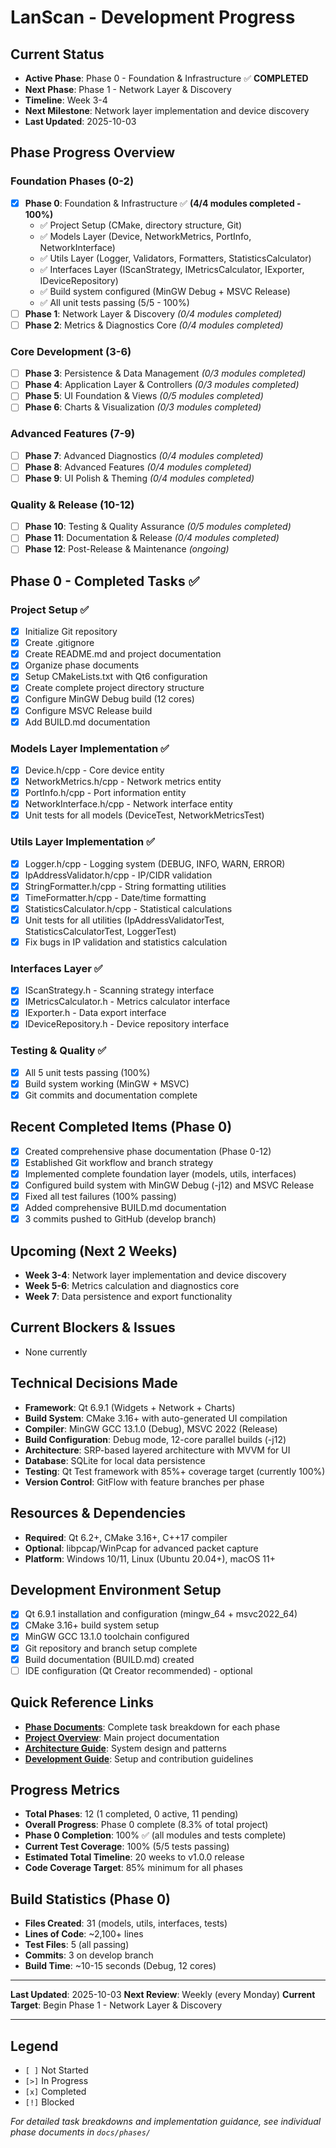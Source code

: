 # LanScan - Development Progress

## Current Status
- **Active Phase**: Phase 0 - Foundation & Infrastructure ✅ **COMPLETED**
- **Next Phase**: Phase 1 - Network Layer & Discovery
- **Timeline**: Week 3-4
- **Next Milestone**: Network layer implementation and device discovery
- **Last Updated**: 2025-10-03

## Phase Progress Overview

### Foundation Phases (0-2)
- [x] **Phase 0**: Foundation & Infrastructure ✅ **(4/4 modules completed - 100%)**
  - ✅ Project Setup (CMake, directory structure, Git)
  - ✅ Models Layer (Device, NetworkMetrics, PortInfo, NetworkInterface)
  - ✅ Utils Layer (Logger, Validators, Formatters, StatisticsCalculator)
  - ✅ Interfaces Layer (IScanStrategy, IMetricsCalculator, IExporter, IDeviceRepository)
  - ✅ Build system configured (MinGW Debug + MSVC Release)
  - ✅ All unit tests passing (5/5 - 100%)
- [ ] **Phase 1**: Network Layer & Discovery *(0/4 modules completed)*
- [ ] **Phase 2**: Metrics & Diagnostics Core *(0/4 modules completed)*

### Core Development (3-6)
- [ ] **Phase 3**: Persistence & Data Management *(0/3 modules completed)*
- [ ] **Phase 4**: Application Layer & Controllers *(0/3 modules completed)*
- [ ] **Phase 5**: UI Foundation & Views *(0/5 modules completed)*
- [ ] **Phase 6**: Charts & Visualization *(0/3 modules completed)*

### Advanced Features (7-9)
- [ ] **Phase 7**: Advanced Diagnostics *(0/4 modules completed)*
- [ ] **Phase 8**: Advanced Features *(0/4 modules completed)*
- [ ] **Phase 9**: UI Polish & Theming *(0/4 modules completed)*

### Quality & Release (10-12)
- [ ] **Phase 10**: Testing & Quality Assurance *(0/5 modules completed)*
- [ ] **Phase 11**: Documentation & Release *(0/4 modules completed)*
- [ ] **Phase 12**: Post-Release & Maintenance *(ongoing)*

## Phase 0 - Completed Tasks ✅

### Project Setup ✅
- [x] Initialize Git repository
- [x] Create .gitignore
- [x] Create README.md and project documentation
- [x] Organize phase documents
- [x] Setup CMakeLists.txt with Qt6 configuration
- [x] Create complete project directory structure
- [x] Configure MinGW Debug build (12 cores)
- [x] Configure MSVC Release build
- [x] Add BUILD.md documentation

### Models Layer Implementation ✅
- [x] Device.h/cpp - Core device entity
- [x] NetworkMetrics.h/cpp - Network metrics entity
- [x] PortInfo.h/cpp - Port information entity
- [x] NetworkInterface.h/cpp - Network interface entity
- [x] Unit tests for all models (DeviceTest, NetworkMetricsTest)

### Utils Layer Implementation ✅
- [x] Logger.h/cpp - Logging system (DEBUG, INFO, WARN, ERROR)
- [x] IpAddressValidator.h/cpp - IP/CIDR validation
- [x] StringFormatter.h/cpp - String formatting utilities
- [x] TimeFormatter.h/cpp - Date/time formatting
- [x] StatisticsCalculator.h/cpp - Statistical calculations
- [x] Unit tests for all utilities (IpAddressValidatorTest, StatisticsCalculatorTest, LoggerTest)
- [x] Fix bugs in IP validation and statistics calculation

### Interfaces Layer ✅
- [x] IScanStrategy.h - Scanning strategy interface
- [x] IMetricsCalculator.h - Metrics calculator interface
- [x] IExporter.h - Data export interface
- [x] IDeviceRepository.h - Device repository interface

### Testing & Quality ✅
- [x] All 5 unit tests passing (100%)
- [x] Build system working (MinGW + MSVC)
- [x] Git commits and documentation complete

## Recent Completed Items (Phase 0)
- [x] Created comprehensive phase documentation (Phase 0-12)
- [x] Established Git workflow and branch strategy
- [x] Implemented complete foundation layer (models, utils, interfaces)
- [x] Configured build system with MinGW Debug (-j12) and MSVC Release
- [x] Fixed all test failures (100% passing)
- [x] Added comprehensive BUILD.md documentation
- [x] 3 commits pushed to GitHub (develop branch)

## Upcoming (Next 2 Weeks)
- **Week 3-4**: Network layer implementation and device discovery
- **Week 5-6**: Metrics calculation and diagnostics core
- **Week 7**: Data persistence and export functionality

## Current Blockers & Issues
- None currently

## Technical Decisions Made
- **Framework**: Qt 6.9.1 (Widgets + Network + Charts)
- **Build System**: CMake 3.16+ with auto-generated UI compilation
- **Compiler**: MinGW GCC 13.1.0 (Debug), MSVC 2022 (Release)
- **Build Configuration**: Debug mode, 12-core parallel builds (-j12)
- **Architecture**: SRP-based layered architecture with MVVM for UI
- **Database**: SQLite for local data persistence
- **Testing**: Qt Test framework with 85%+ coverage target (currently 100%)
- **Version Control**: GitFlow with feature branches per phase

## Resources & Dependencies
- **Required**: Qt 6.2+, CMake 3.16+, C++17 compiler
- **Optional**: libpcap/WinPcap for advanced packet capture
- **Platform**: Windows 10/11, Linux (Ubuntu 20.04+), macOS 11+

## Development Environment Setup
- [x] Qt 6.9.1 installation and configuration (mingw_64 + msvc2022_64)
- [x] CMake 3.16+ build system setup
- [x] MinGW GCC 13.1.0 toolchain configured
- [x] Git repository and branch setup complete
- [x] Build documentation (BUILD.md) created
- [ ] IDE configuration (Qt Creator recommended) - optional

## Quick Reference Links
- **[Phase Documents](docs/phases/)**: Complete task breakdown for each phase
- **[Project Overview](project.md)**: Main project documentation
- **[Architecture Guide](docs/architecture-overview.md)**: System design and patterns
- **[Development Guide](docs/development-guide.md)**: Setup and contribution guidelines

## Progress Metrics
- **Total Phases**: 12 (1 completed, 0 active, 11 pending)
- **Overall Progress**: Phase 0 complete (8.3% of total project)
- **Phase 0 Completion**: 100% ✅ (all modules and tests complete)
- **Current Test Coverage**: 100% (5/5 tests passing)
- **Estimated Total Timeline**: 20 weeks to v1.0.0 release
- **Code Coverage Target**: 85% minimum for all phases

## Build Statistics (Phase 0)
- **Files Created**: 31 (models, utils, interfaces, tests)
- **Lines of Code**: ~2,100+ lines
- **Test Files**: 5 (all passing)
- **Commits**: 3 on develop branch
- **Build Time**: ~10-15 seconds (Debug, 12 cores)

---

**Last Updated**: 2025-10-03
**Next Review**: Weekly (every Monday)
**Current Target**: Begin Phase 1 - Network Layer & Discovery

---

## Legend
- `[ ]` Not Started
- `[>]` In Progress
- `[x]` Completed
- `[!]` Blocked

*For detailed task breakdowns and implementation guidance, see individual phase documents in `docs/phases/`*